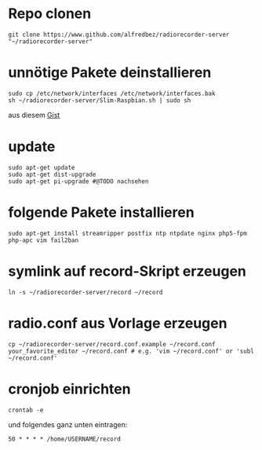 # Repo clonen
```
git clone https://www.github.com/alfredbez/radiorecorder-server "~/radiorecorder-server"
```

# unnötige Pakete deinstallieren
```
sudo cp /etc/network/interfaces /etc/network/interfaces.bak
sh ~/radiorecorder-server/Slim-Raspbian.sh | sudo sh
```
aus diesem [Gist](https://gist.github.com/samatjain/4dda24e14a5b73481e2a)

# update

```
sudo apt-get update
sudo apt-get dist-upgrade
sudo apt-get pi-upgrade #@TODO nachsehen
```

# folgende Pakete installieren
```
sudo apt-get install streamripper postfix ntp ntpdate nginx php5-fpm php-apc vim fail2ban
```

# symlink auf record-Skript erzeugen
```
ln -s ~/radiorecorder-server/record ~/record
```

# radio.conf aus Vorlage erzeugen
```
cp ~/radiorecorder-server/record.conf.example ~/record.conf
your_favorite_editor ~/record.conf # e.g. 'vim ~/record.conf' or 'subl ~/record.conf'
```

# cronjob einrichten
```
crontab -e
```
und folgendes ganz unten eintragen:
```
50 * * * * /home/USERNAME/record
```
